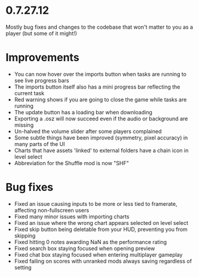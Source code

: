 0.7.27.12
====

Mostly bug fixes and changes to the codebase that won't matter to you as a player (but some of it might!)

# Improvements
- You can now hover over the imports button when tasks are running to see live progress bars
- The imports button itself also has a mini progress bar reflecting the current task
- Red warning shows if you are going to close the game while tasks are running
- The update button has a loading bar when downloading
- Exporting a .osz will now succeed even if the audio or background are missing
- Un-halved the volume slider after some players complained
- Some subtle things have been improved (symmetry, pixel accuracy) in many parts of the UI
- Charts that have assets 'linked' to external folders have a chain icon in level select
- Abbreviation for the Shuffle mod is now "SHF"

# Bug fixes
- Fixed an issue causing inputs to be more or less tied to framerate, affecting non-fullscreen users
- Fixed many minor issues with importing charts
- Fixed an issue where the wrong chart appears selected on level select
- Fixed skip button being deletable from your HUD, preventing you from skipping
- Fixed hitting 0 notes awarding NaN as the performance rating
- Fixed search box staying focused when opening preview
- Fixed chat box staying focused when entering multiplayer gameplay
- Fixed failing on scores with unranked mods always saving regardless of setting

